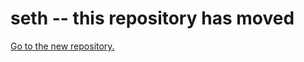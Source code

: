 # seth -- this repository has moved

[Go to the new repository.](https://github.com/dapphub/dapptools/blob/master/src/seth/README.md)

